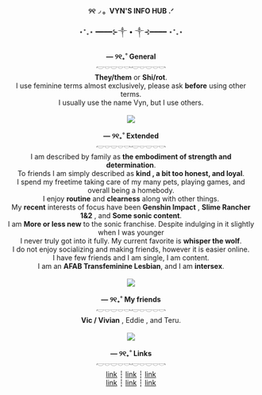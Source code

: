 <p align="center">
<b>୨୧◞ 。VYN'S INFO HUB  .ᐟ</b><br><br>
⋆⁺₊⋆ ━━━━⊱༒︎ • ༒︎⊰━━━━ ⋆⁺₊⋆<br><br>
<b>— ୨୧₊˚ General</b><br>
𓎢𓎠𓎟𓎠𓎡𓎢𓎠𓎟𓎠𓎡<br>
<b>They/them</b> or <b>Shi/rot</b>.<br>
I use feminine terms almost exclusively, please ask <b>before</b> using other terms.<br>
I usually use the name Vyn, but I use others.<br><br>
<img src="https://i.postimg.cc/9fFM4yrR/tumblr-e9eec1f189bd3c4d72d10f400910cfbb-5ab25c36-540.png"><br><br>
<b>— ୨୧₊˚ Extended</b><br>
𓎢𓎠𓎟𓎠𓎡𓎢𓎠𓎟𓎠𓎡<br>
I am described by family as <b>the embodiment of strength and determination</b>.<br>
To friends I am simply described as <b>kind , a bit too honest, and loyal</b>.<br>
I spend my freetime taking care of my many pets, playing games, and overall being a homebody.<br>
I enjoy <b>routine</b> and <b>clearness</b> along with other things.<br>
My <b>recent</b> interests of focus have been <b>Genshin Impact</b> , <b>Slime Rancher 1&2</b> , and <b>Some sonic content</b>.<br>
I am <b>More or less new</b> to the sonic franchise. Despite indulging in it slightly when I was younger<br>
I never truly got into it fully. My current favorite is <b>whisper the wolf</b>.<br>
I do not enjoy socializing and making friends, however it is easier online.<br>
I have few friends and I am single, I am content.<br>
I am an <b>AFAB Transfeminine Lesbian</b>, and I am <b>intersex</b>.<br><br>
<img src="https://i.postimg.cc/9fFM4yrR/tumblr-e9eec1f189bd3c4d72d10f400910cfbb-5ab25c36-540.png"><br><br>
<b>— ୨୧₊˚ My friends</b><br>
𓎢𓎠𓎟𓎠𓎡𓎢𓎠𓎟𓎠𓎡<br>
<b>Vic / Vivian</b> , Eddie , and Teru.<br><br>
<img src="https://i.postimg.cc/9fFM4yrR/tumblr-e9eec1f189bd3c4d72d10f400910cfbb-5ab25c36-540.png"><br><br>
<b>— ୨୧₊˚ Links</b><br>
𓎢𓎠𓎟𓎠𓎡𓎢𓎠𓎟𓎠𓎡<br>
<a href="url">link</a> ┆ <a href="url">link</a> ┆ <a href="url">link</a><br>
<a href="url">link</a> ┆ <a href="url">link</a> ┆ <a href="url">link</a><br>
  
</p>
